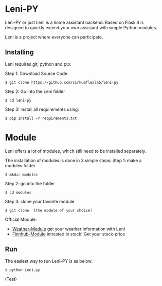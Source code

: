 # Leni-PY
Leni-PY or just Leni is a home assistant backend. Based on Flask it is designed to quickly extend your own assistant with simple Python modules. 

Leni is a project where everyone can participate. 


## Installing
Leni requires git, python and pip:

Step 1: Download Source Code
```
$ git clone https://github.com/zirkumflexlab/leni-py
```

Step 2: Go into the Leni folder
```
$ cd leni-py
```

Step 3: Install all requirements using:
```
$ pip install -r requirements.txt
```

# Module
Leni offers a lot of modules, which still need to be installed separately. 

The installation of modules is done in 3 simple steps:
Step 1: make a modules folder
```
$ mkdir modules
```
Step 2: go into the folder
```
$ cd modules
```
Step 3: clone your favorite module
```
$ git clone  [the module of your choice]
```

Official Module:
 - [Weather-Module](https://github.com/jonasnapierski/weather-module) get your weather information with Leni
 - [Finnhub-Module](https://github.com/jonasnapierski/finnhub-module) intrested in stock! Get your stock-price

## Run
The easiest way to run Leni-PY is as below:
```
$ python Leni.py
```

(Test)
